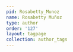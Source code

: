 ```yaml
---
pid: Rosabetty_Munoz
name: Rosabetty Muñoz
type: author
order: '127'
layout: tagpage
collection: author_tags
---
```

